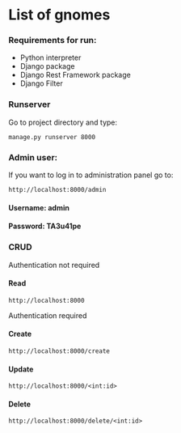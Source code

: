 #   List of gnomes

### Requirements for run:
*   Python interpreter
*   Django package
*   Django Rest Framework package
*   Django Filter


### Runserver

Go to project directory and type:

```
manage.py runserver 8000
```

### Admin user:

If you want to log in to administration panel go to:
```
http://localhost:8000/admin
```

#### Username: admin

#### Password: TA3u41pe

### CRUD

Authentication not required

#### Read

```
http://localhost:8000
```

Authentication required

#### Create

```
http://localhost:8000/create
```

#### Update

```
http://localhost:8000/<int:id>
```

#### Delete

```
http://localhost:8000/delete/<int:id>
```